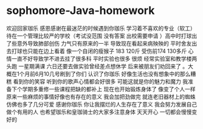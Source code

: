 # sophomore-Java-homework
欢迎回家珈乐  感恩感谢在最迷茫的时候遇到你珈乐  学习着不喜欢的专业（软工） 待在一个管理比较严的学校（考试没范围 没有答案 出校需要申请 ）高中时打球出了些意外导致肺部创伤 力气只有原来的一半  导致现在看起来病殃殃的 平时舍友出去打球也只能在边上看着  像一个自闭的瘦猴子    183 120斤 受伤前174 130多斤  心情一直不好导致学不进去挂了很多科 平时实验也很多 很烦 经常实验室和教学楼两头跑 一星期满课 六日还要去做实验曾经差点想休学 后来被朋友们劝回来了 。大概在1个月前6月10几号刷到了你们  认识了你珈乐  好像生活也没有想象中的那么糟糕  看到你的笑容 听到你的歌声心情都会好很多 可能这就是你的魅力和魔力  我准备下个学期多重修一些课程把缺的都补上  现在也开始锻炼身体了  像变了个人一样  原来一些麻烦的事情好像也有存在的意义 我会加把劲做完  就连老旧器材上的蜘蛛仿佛也多了几分可爱 感谢你珈乐 你让我摆烂的人生存在了意义 我会努力发展自己 做个有用的人  也希望珈乐和皇珈骑士的大家多注意身体 天天开心  一切都会慢慢变好的​
